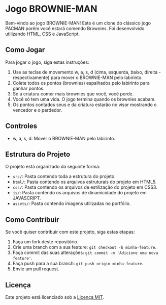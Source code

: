 # Jogo BROWNIE-MAN

Bem-vindo ao jogo BROWNIE-MAN! Este é um clone do clássico jogo PACMAN porém você estará comendo Brownies. Foi desenvolvido utilizando HTML, CSS e JavaScript.

## Como Jogar

Para jogar o jogo, siga estas instruções:

1. Use as teclas de movemento w, a, s, d (cima, esquerda, baixo, direita - respectivamente) para mover o BROWNIE-MAN pelo labirinto.
2. Colete todos os pontos (brownies) espalhados pelo labirinto para ganhar pontos.
3. Se a criatura comer mais brownies que você, você perde.
4. Você só tem uma vida. O jogo termina quando os brownies acabam.
5. Os pontos contados seus e da criatura estarão no visor mostrando o vencedor e o perdedor.

## Controles

- w, a, s, d: Mover o BROWNIE-MAN pelo labirinto.

## Estrutura do Projeto

O projeto está organizado da seguinte forma:

- `src/`: Pasta contendo toda a estrutura do projeto.
- `html/`: Pasta contendo os arquivos estruturais do projeto em HTML5.
- `css/`: Pasta contendo os arquivos de estilização do projeto em CSS3.
- `js/`: Pasta contendo os arquivos de dinamicidade do projeto em JAVASCRIPT.
- `assets/`: Pasta contendo imagens utilizadas no portfólio.

## Como Contribuir

Se você quiser contribuir com este projeto, siga estas etapas:

1. Faça um fork deste repositório.
2. Crie uma branch com a sua feature: `git checkout -b minha-feature`.
3. Faça commit das suas alterações: `git commit -m 'Adicione uma nova feature'`.
4. Faça push para a sua branch: `git push origin minha-feature`.
5. Envie um pull request.

## Licença

Este projeto está licenciado sob a [Licença MIT](LICENSE).
